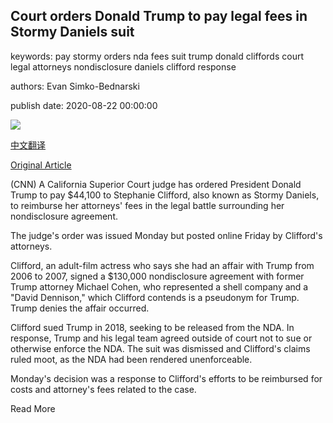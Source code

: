 ## Court orders Donald Trump to pay legal fees in Stormy Daniels suit

keywords: pay stormy orders nda fees suit trump donald cliffords court legal attorneys nondisclosure daniels clifford response

authors: Evan Simko-Bednarski

publish date: 2020-08-22 00:00:00

![](https://cdn.cnn.com/cnnnext/dam/assets/180307113630-01-donald-trump-stormy-daniels-split-super-tease.jpg)

[中文翻译](Court%20orders%20Donald%20Trump%20to%20pay%20legal%20fees%20in%20Stormy%20Daniels%20suit_zh.md)

[Original Article](https://edition.cnn.com/2020/08/22/politics/stormy-daniels-trump-judge-order/index.html)

(CNN) A California Superior Court judge has ordered President Donald Trump to pay $44,100 to Stephanie Clifford, also known as Stormy Daniels, to reimburse her attorneys' fees in the legal battle surrounding her nondisclosure agreement.

The judge's order was issued Monday but posted online Friday by Clifford's attorneys.

Clifford, an adult-film actress who says she had an affair with Trump from 2006 to 2007, signed a $130,000 nondisclosure agreement with former Trump attorney Michael Cohen, who represented a shell company and a "David Dennison," which Clifford contends is a pseudonym for Trump. Trump denies the affair occurred.

Clifford sued Trump in 2018, seeking to be released from the NDA. In response, Trump and his legal team agreed outside of court not to sue or otherwise enforce the NDA. The suit was dismissed and Clifford's claims ruled moot, as the NDA had been rendered unenforceable.

Monday's decision was a response to Clifford's efforts to be reimbursed for costs and attorney's fees related to the case.

Read More